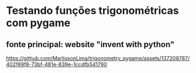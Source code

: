 # Testando funções trigonométricas com pygame
## fonte principal: website "invent with python"



https://github.com/MarlissonLima/trigonometry_pygame/assets/137208787/402f89f8-73bf-481e-839e-1ccdfb541790

